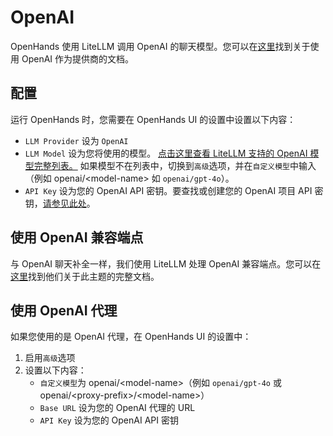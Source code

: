 # OpenAI

OpenHands 使用 LiteLLM 调用 OpenAI 的聊天模型。您可以在[这里](https://docs.litellm.ai/docs/providers/openai)找到关于使用 OpenAI 作为提供商的文档。

## 配置

运行 OpenHands 时，您需要在 OpenHands UI 的设置中设置以下内容：
* `LLM Provider` 设为 `OpenAI`
* `LLM Model` 设为您将使用的模型。
[点击这里查看 LiteLLM 支持的 OpenAI 模型完整列表。](https://docs.litellm.ai/docs/providers/openai#openai-chat-completion-models)
如果模型不在列表中，切换到`高级`选项，并在`自定义模型`中输入（例如 openai/&lt;model-name&gt; 如 `openai/gpt-4o`）。
* `API Key` 设为您的 OpenAI API 密钥。要查找或创建您的 OpenAI 项目 API 密钥，[请参见此处](https://platform.openai.com/api-keys)。

## 使用 OpenAI 兼容端点

与 OpenAI 聊天补全一样，我们使用 LiteLLM 处理 OpenAI 兼容端点。您可以在[这里](https://docs.litellm.ai/docs/providers/openai_compatible)找到他们关于此主题的完整文档。

## 使用 OpenAI 代理

如果您使用的是 OpenAI 代理，在 OpenHands UI 的设置中：
1. 启用`高级`选项
2. 设置以下内容：
   - `自定义模型`为 openai/&lt;model-name&gt;（例如 `openai/gpt-4o` 或 openai/&lt;proxy-prefix&gt;/&lt;model-name&gt;）
   - `Base URL` 设为您的 OpenAI 代理的 URL
   - `API Key` 设为您的 OpenAI API 密钥